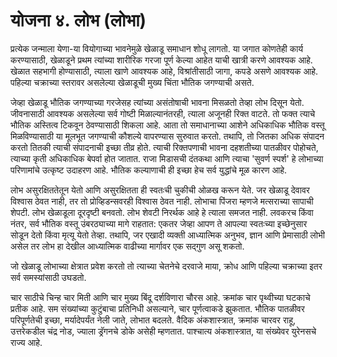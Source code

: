 # योजना ४. लोभ (लोभा)

प्रत्येक जन्माला येणा-या वियोगाच्या भावनेमुळे खेळाडू समाधान शोधू लागतो. या जगात कोणतेही कार्य करण्यासाठी, खेळाडूने प्रथम त्यांच्या शारीरिक गरजा पूर्ण केल्या आहेत याची खात्री करणे आवश्यक आहे. खेळात सहभागी होण्यासाठी, त्याला खाणे आवश्यक आहे, विश्रांतीसाठी जागा, कपडे असणे आवश्यक आहे. पहिल्या चक्राच्या स्तरावर असलेल्या खेळाडूची मुख्य चिंता भौतिक जगण्याची असते.

जेव्हा खेळाडू भौतिक जगण्याच्या गरजेसह त्यांच्या असंतोषाची भावना मिसळतो तेव्हा लोभ दिसून येतो. जीवनासाठी आवश्यक असलेल्या सर्व गोष्टी मिळाल्यानंतरही, त्याला अजूनही रिक्त वाटते. तो फक्त त्याचे भौतिक अस्तित्व टिकवून ठेवण्यासाठी शिकला आहे. आता तो समाधानाच्या आशेने अधिकाधिक भौतिक वस्तू मिळविण्यासाठी या मूलभूत जगण्याची कौशल्ये वापरण्यास सुरुवात करतो. तथापि, तो जितका अधिक संपादन करतो तितकी त्याची संपादनाची इच्छा तीव्र होते. त्याची रिक्तपणाची भावना दहशतीच्या पातळीवर पोहोचते, त्याच्या कृती अधिकाधिक बेपर्वा होत जातात. राजा मिडासची दंतकथा आणि त्याचा 'सुवर्ण स्पर्श' हे लोभाच्या परिणामांचे उत्कृष्ट उदाहरण आहे. भौतिक कल्याणाची ही इच्छा हेच सर्व युद्धांचे मूळ कारण आहे.

लोभ असुरक्षिततेतून येतो आणि असुरक्षितता ही स्वतःची चुकीची ओळख करून येते. जर खेळाडू देवावर विश्वास ठेवत नाही, तर तो प्रोव्हिडन्सवरही विश्वास ठेवत नाही. लोभाचा पिंजरा म्हणजे मत्सराच्या सापाची शेपटी. लोभ खेळाडूला दूरदृष्टी बनवतो. लोभ शेवटी निरर्थक आहे हे त्याला समजत नाही. लवकरच किंवा नंतर, सर्व भौतिक वस्तू उंबरठ्याच्या मागे राहतात: एकतर जेव्हा आपण ते आपल्या स्वतःच्या इच्छेनुसार सोडून देतो किंवा मृत्यू येतो तेव्हा. तथापि, जर एखादी व्यक्ती आध्यात्मिक अनुभव, ज्ञान आणि प्रेमासाठी लोभी असेल तर लोभ हा देखील आध्यात्मिक वाढीच्या मार्गावर एक सद्गुण असू शकतो.

जो खेळाडू लोभाच्या क्षेत्रात प्रवेश करतो तो त्याच्या चेतनेचे दरवाजे माया, क्रोध आणि पहिल्या चक्राच्या इतर सर्व समस्यांसाठी उघडतो.

चार साठीचे चिन्ह चार मिती आणि चार मुख्य बिंदू दर्शविणारा चौरस आहे. क्रमांक चार पृथ्वीच्या घटकाचे प्रतीक आहे. सम संख्यांच्या कुटुंबाचा प्रतिनिधी असल्याने, चार पूर्णत्वाकडे झुकतात. भौतिक पातळीवर परिपूर्णतेची इच्छा, मर्यादेपर्यंत नेली जाते, लोभात बदलते. वैदिक अंकशास्त्रात, क्रमांक चारवर राहू, उत्तरेकडील चंद्र नोड, ज्याला ड्रॅगनचे डोके असेही म्हणतात. पाश्चात्य अंकशास्त्रात, या संख्येवर युरेनसचे राज्य आहे.
